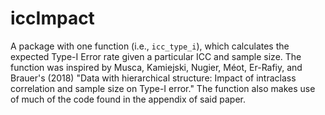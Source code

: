 # iccImpact

A package with one function (i.e., `icc_type_i`), which calculates the expected Type-I Error rate given a particular ICC and sample size. The function was inspired by Musca, Kamiejski, Nugier, Méot, Er-Rafiy, and Brauer's (2018) "Data with hierarchical structure: Impact of intraclass correlation and sample size on Type-I error." The function also makes use of much of the code found in the appendix of said paper. 
